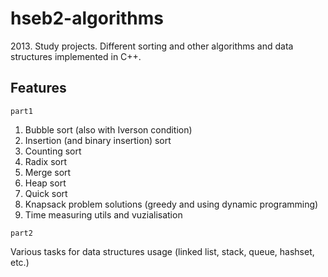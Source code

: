 # hseb2-algorithms
2013\. Study projects. Different sorting and other algorithms and data structures implemented in C++.
## Features
`part1`
1. Bubble sort (also with Iverson condition)
2. Insertion (and binary insertion) sort
3. Counting sort
4. Radix sort
5. Merge sort
6. Heap sort
7. Quick sort
8. Knapsack problem solutions (greedy and using dynamic programming)
9. Time measuring utils and vuzialisation

`part2`

  Various tasks for data structures usage (linked list, stack, queue, hashset, etc.)
